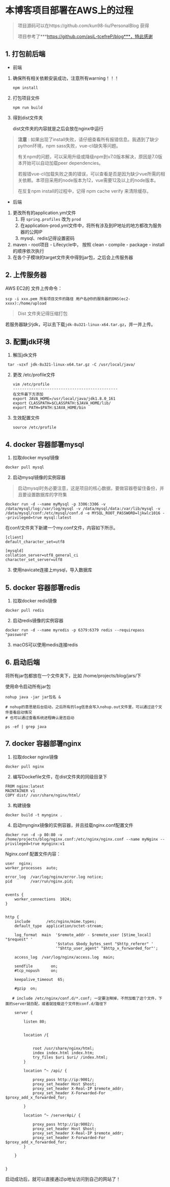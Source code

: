 # 本博客项目部署在AWS上的过程

> 项目源码可以在https://github.com/kun98-liu/PersonalBlog 获得
>
> 项目参考了***https://github.com/asiL-tcefreP/blog***，特此感谢



## 1. 打包前后端

- 前端

1. 确保所有相关依赖安装成功，注意所有warning！！！

   ```
   npm install
   ```

2. 打包项目文件

   ```
   npm run build
   ```

3. 得到dist文件夹

   dist文件夹的内容就是之后会放在nginx中运行



>  **注意** : 如果出现了install失败，请仔细查看所有报错信息。我遇到了缺少python环境，npm sass失败，vue-cli缺失等问题。
>
> 有关npm的问题，可以采用升级或降级npm到v7.0版本解决，原因是7.0版本开始可以自动加载peer dependencies。
>
> 若报错vue-cli加载失败之类的错误，可以查看是否是因为缺少vue所需的相关依赖。本项目采用的node版本为12，vue需要12及以上的node版本。
>
> 在反复npm install的过程中，记得 npm cache verify 来清除缓存。



- 后端

1. 更改所有的application.yml文件
   1. 将 ```spring.profiles``` 改为 ```prod```
   2. 在application-prod.yml文件中，将所有涉及到IP地址的地方都改为服务器的公网IP
   3. mysql、redis记得设置密码
2. maven - root项目 - Lifecycle中， 按照 clean - compile - package - install的顺序依次执行
3. 在各个子模块的target文件夹中得到jar包，之后会上传服务器



## 2. 上传服务器



AWS EC2的 文件上传命令：

```
scp -i xxx.pem 所有项目文件的路径 用户名@你的服务器的DNS(ec2-xxxx):/home/upload 
```



> Dist 文件夹记得压缩打包

若服务器缺少jdk，可以去下载```jdk-8u321-linux-x64.tar.gz```，并一并上传。



## 3. 配置jdk环境

1. 解压jdk文件

``` tar -vzxf jdk-8u321-linux-x64.tar.gz -C /usr/local/java/``` 

2. 更改 /etc/profile文件

   ```
   vim /etc/profile
   ----------------------------------------------
   在文件最下方添加
   export JAVA_HOME=/usr/local/java/jdk1.8.0_161
   export CLASSPATH=$CLASSPATH:$JAVA_HOME/lib/
   export PATH=$PATH:$JAVA_HOME/bin
   ```

3. 生效配置文件

   ```
   source /etc/profile
   ```



## 4. docker 容器部署mysql

1. 拉取docker mysql镜像

```docker pull mysql```

2. 启动mysql镜像的实例容器

> 启动mysql时务必要注意，这是项目的核心数据，要做容器卷留住备份，并且要设置数据库的字符集


```
docker run -d --name myMysql -p 3306:3306 -v /data/mysql/log:/var/log/mysql -v /data/mysql/data:/var/lib/mysql -v /data/mysql/conf:/etc/mysql/conf.d -e MYSQL_ROOT_PASSWORD=ljkwlc1016 --privileged=true mysql:latest
```

在conf/文件夹下新建一个my.conf文件，内容如下所示。

``` 
[client]
default_character_set=utf8

[mysqld]
collation_server=utf8_general_ci
character_set_server=utf8
```

3. 使用navicate连接上mysql，导入数据库



## 5. docker 容器部署redis

1. 拉取docker redis镜像

```docker pull redis```

2. 启动redis镜像的实例容器

```docker run -d --name myredis -p 6379:6379 redis --requirepass "password"```

3. macOS可以使用medis连接redis




## 6. 启动后端

将所有jar包都放在一个文件夹下，比如 /home/projects/blog/jars/下

使用命令启动所有jar包

```
nohup java -jar jar包名 &

# nohup的意思是后台启动，之后所有的log信息会写入nohup.out文件里，可以通过这个文件查看启动情况
# 也可以通过查看系统进程确认是否启动

ps -ef | grep java
```



## 7. docker 容器部署nginx

1. 拉取docker nginx镜像

```docker pull nginx```

2. 编写Dockefile文件，在dist文件夹的同级目录下

```
FROM nginx:latest
MAINTAINER v1
COPY dist/ /usr/share/nginx/html/ 
```

3. 构建镜像

```
docker build -t mynginx .
```

4. 启动mynginx镜像的实例容器，并且挂载nginx.conf配置文件

```docker run -d -p 80:80 -v /home/projects/blog/nginx.conf:/etc/nginx/nginx.conf --name myNginx --privileged=true mynginx:v1```

Nginx.conf 配置文件内容：

```
user  nginx;
worker_processes  auto;

error_log  /var/log/nginx/error.log notice;
pid        /var/run/nginx.pid;


events {
    worker_connections  1024;
}


http {
    include       /etc/nginx/mime.types;
    default_type  application/octet-stream;

    log_format  main  '$remote_addr - $remote_user [$time_local] "$request" '
                      '$status $body_bytes_sent "$http_referer" '
                      '"$http_user_agent" "$http_x_forwarded_for"';

    access_log  /var/log/nginx/access.log  main;

    sendfile        on;
    #tcp_nopush     on;

    keepalive_timeout  65;

    #gzip  on;

   # include /etc/nginx/conf.d/*.conf; 一定要注释掉，不然加载了这个文件，下面的server就白配，或者就挂载这个文件到conf.d/路径下

	server {

		listen 80;


		location /{


			root /usr/share/nginx/html;
			index index.html index.htm;
			try_files $uri $uri/ /index.html;
		}

		location ^~ /api/ {

			proxy_pass http://ip:9001/;
			proxy_set_header Host $host;
			proxy_set_header X-Real-IP $remote_addr;
			proxy_set_header X-Forwarded-For $proxy_add_x_forwarded_for;

		}

		location ^~ /serverApi/ {

			proxy_pass http://ip:9002/;
			proxy_set_header Host $host;
			proxy_set_header X-Real-IP $remote_addr;
			proxy_set_header X-Forwarded-For $proxy_add_x_forwarded_for;
		}

	}


}
```



启动成功后，就可以直接通过ip地址访问到自己的网站了！